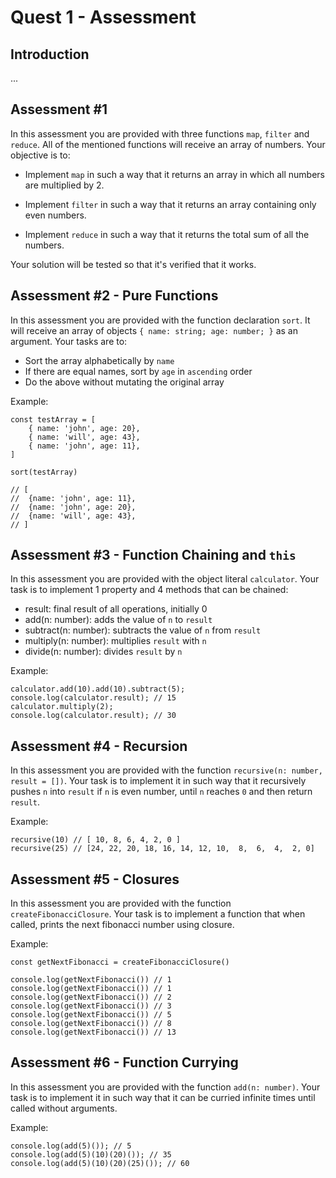 # Quest 1 - Assessment

## Introduction

...

## Assessment #1

In this assessment you are provided with three functions `map`, `filter` and `reduce`. All of the mentioned functions will receive an array of numbers. Your objective is to:

- Implement `map` in such a way that it returns an array in which all numbers are multiplied by 2.

- Implement `filter` in such a way that it returns an array containing only even numbers.

- Implement `reduce` in such a way that it returns the total sum of all the numbers.

Your solution will be tested so that it's verified that it works.

## Assessment #2 - Pure Functions

In this assessment you are provided with the function declaration `sort`. It will receive an array of objects
`{ name: string; age: number; }` as an argument. Your tasks are to:

- Sort the array alphabetically by `name`
- If there are equal names, sort by `age` in `ascending` order
- Do the above without mutating the original array

Example:
```
const testArray = [
    { name: 'john', age: 20},
    { name: 'will', age: 43},
    { name: 'john', age: 11},
]

sort(testArray)

// [
//  {name: 'john', age: 11},
//  {name: 'john', age: 20},
//  {name: 'will', age: 43},
// ]

```

## Assessment #3 - Function Chaining and `this`

In this assessment you are provided with the object literal `calculator`. Your task is to implement 1 property and 4 methods that can be chained:

- result: final result of all operations, initially 0
- add(n: number): adds the value of `n` to `result`
- subtract(n: number): subtracts the value of `n` from `result`
- multiply(n: number): multiplies `result` with `n`
- divide(n: number): divides `result` by `n`

Example: 

```
calculator.add(10).add(10).subtract(5);
console.log(calculator.result); // 15
calculator.multiply(2);
console.log(calculator.result); // 30
```

## Assessment #4 - Recursion

In this assessment you are provided with the function `recursive(n: number, result = [])`. Your task is to implement it in such way that it recursively pushes `n` into `result` if `n` is even number, until `n` reaches `0` and then return `result`.

Example:

```
recursive(10) // [ 10, 8, 6, 4, 2, 0 ]
recursive(25) // [24, 22, 20, 18, 16, 14, 12, 10,  8,  6,  4,  2, 0]
```

## Assessment #5 - Closures

In this assessment you are provided with the function `createFibonacciClosure`. Your task is to implement a function that when called, prints the next fibonacci number using closure.

Example:

```
const getNextFibonacci = createFibonacciClosure()

console.log(getNextFibonacci()) // 1
console.log(getNextFibonacci()) // 1
console.log(getNextFibonacci()) // 2
console.log(getNextFibonacci()) // 3
console.log(getNextFibonacci()) // 5
console.log(getNextFibonacci()) // 8
console.log(getNextFibonacci()) // 13
```

## Assessment #6 - Function Currying

In this assessment you are provided with the function `add(n: number)`. Your task is to implement it in such way that it can be curried infinite times until called without arguments.

Example:

```
console.log(add(5)()); // 5
console.log(add(5)(10)(20)()); // 35
console.log(add(5)(10)(20)(25)()); // 60
```